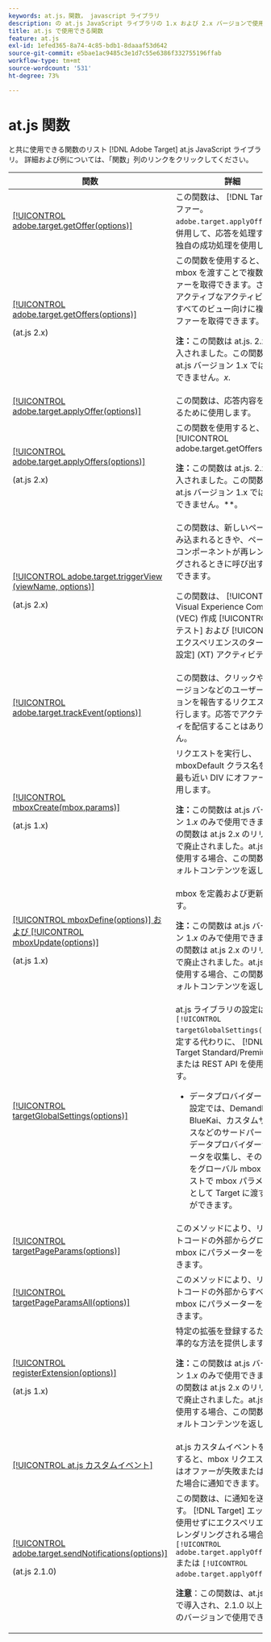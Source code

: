 ```yaml
---
keywords: at.js，関数， javascript ライブラリ
description: の at.js JavaScript ライブラリの 1.x および 2.x バージョンで使用できる関数のリストを表示します。 [!DNL Adobe Target].
title: at.js で使用できる関数
feature: at.js
exl-id: 1efed365-8a74-4c85-bdb1-8daaaf53d642
source-git-commit: e5bae1ac9485c3e1d7c55e6386f332755196ffab
workflow-type: tm+mt
source-wordcount: '531'
ht-degree: 73%

---
```


# at.js 関数

と共に使用できる関数のリスト [!DNL Adobe Target] at.js JavaScript ライブラリ。 詳細および例については、「関数」列のリンクをクリックしてください。

| 関数 | 詳細 |
| --- | --- | 
| [[!UICONTROL adobe.target.getOffer(options)]](/help/dev/implement/client-side/atjs/atjs-functions/adobe-target-getoffer.md) | この関数は、 [!DNL Target] オファー。 `adobe.target.applyOffer()` と併用して、応答を処理するか、独自の成功処理を使用します。 |
| [[!UICONTROL adobe.target.getOffers(options)]](/help/dev/implement/client-side/atjs/atjs-functions/adobe-target-getoffers-atjs-2.md)<P>(at.js 2.x) | この関数を使用すると、複数の mbox を渡すことで複数のオファーを取得できます。さらに、アクティブなアクティビティのすべてのビュー向けに複数のオファーを取得できます。<P>**注：**&#x200B;この関数は at.js. 2.x で導入されました。この関数は at.js バージョン 1.x では使用できません。*x*. |
| [[!UICONTROL adobe.target.applyOffer(options)]](/help/dev/implement/client-side/atjs/atjs-functions/adobe-target-applyoffer.md) | この関数は、応答内容を適用するために使用します。 |
| [[!UICONTROL adobe.target.applyOffers(options)]](/help/dev/implement/client-side/atjs/atjs-functions/adobe-target-applyoffers-atjs-2.md)<P>(at.js 2.x) | この関数を使用すると、 [!UICONTROL adobe.target.getOffers()].<P>**注：**&#x200B;この関数は at.js. 2.x で導入されました。この関数は at.js バージョン 1.x では使用できません。**。 |
| [[!UICONTROL adobe.target.triggerView (viewName, options)]](/help/dev/implement/client-side/atjs/atjs-functions/adobe-target-triggerview-atjs-2.md)<P>(at.js 2.x) | この関数は、新しいページが読み込まれるときや、ページ上のコンポーネントが再レンダリングされるときに呼び出すことができます。<P> この関数は、 [!UICONTROL Visual Experience Composer] (VEC) 作成 [!UICONTROL A/B テスト] および [!UICONTROL エクスペリエンスのターゲット設定] (XT) アクティビティ |
| [[!UICONTROL adobe.target.trackEvent(options)]](/help/dev/implement/client-side/atjs/atjs-functions/adobe-target-trackevent.md) | この関数は、クリックやコンバージョンなどのユーザーアクションを報告するリクエストを実行します。応答でアクティビティを配信することはありません。 |
| [[!UICONTROL mboxCreate(mbox,params)]](/help/dev/implement/client-side/atjs/atjs-functions/mboxcreate-atjs.md)<P>(at.js 1.x) | リクエストを実行し、mboxDefault クラス名を持つ最も近い DIV にオファーを適用します。<P>**注：**&#x200B;この関数は at.js バージョン 1.*x* のみで使用できます。この関数は at.js 2.x のリリースで廃止されました。at.js 2.x で使用する場合、この関数はデフォルトコンテンツを返します。 |
| [[!UICONTROL mboxDefine(options)] および [!UICONTROL mboxUpdate(options)]](/help/dev/implement/client-side/atjs/atjs-functions/mboxdefine-mboxupdate-atjs-1x.md)<P>(at.js 1.x) | mbox を定義および更新します。<P>**注：**&#x200B;この関数は at.js バージョン 1.*x* のみで使用できます。この関数は at.js 2.x のリリースで廃止されました。at.js 2.x で使用する場合、この関数はデフォルトコンテンツを返します。 |
| [[!UICONTROL targetGlobalSettings(options)]](/help/dev/implement/client-side/atjs/atjs-functions/targetglobalsettings.md) | at.js ライブラリの設定は、 `[!UICONTROL targetGlobalSettings()]`を設定する代わりに、 [!DNL Target Standard/Premium] UI または REST API を使用します。<ul><li>データプロバイダー：この設定では、Demandbase、BlueKai、カスタムサービスなどのサードパーティのデータプロバイダーからデータを収集し、そのデータをグローバル mbox リクエストで mbox パラメーターとして Target に渡すことができます。</li></ul> |
| [[!UICONTROL targetPageParams(options)]](/help/dev/implement/client-side/atjs/atjs-functions/targetpageparams.md) | このメソッドにより、リクエストコードの外部からグローバル mbox にパラメーターを付加できます。 |
| [[!UICONTROL targetPageParamsAll(options)]](/help/dev/implement/client-side/atjs/atjs-functions/targetpageparamsall.md) | このメソッドにより、リクエストコードの外部からすべての mbox にパラメーターを付加できます。 |
| [[!UICONTROL registerExtension(options)]](/help/dev/implement/client-side/atjs/atjs-functions/registerextension-atjs-1x.md)<P>(at.js 1.x) | 特定の拡張を登録するための標準的な方法を提供します。<P>**注：**&#x200B;この関数は at.js バージョン 1.*x* のみで使用できます。この関数は at.js 2.x のリリースで廃止されました。at.js 2.x で使用する場合、この関数はデフォルトコンテンツを返します。 |
| [[!UICONTROL at.js カスタムイベント]](/help/dev/implement/client-side/atjs/atjs-functions/atjs-custom-events.md) | at.js カスタムイベントを使用すると、mbox リクエストまたはオファーが失敗または成功した場合に通知できます。 |
| [[!UICONTROL adobe.target.sendNotifications(options)]](/help/dev/implement/client-side/atjs/atjs-functions/adobe-target-sendnotifications-atjs-21.md)<P>(at.js 2.1.0) | この関数は、に通知を送信します。 [!DNL Target] エッジ（を使用せずにエクスペリエンスがレンダリングされる場合） `[!UICONTROL adobe.target.applyOffer()]` または `[!UICONTROL adobe.target.applyOffers()]`.<P>**注意**：この関数は、at.js 2.1.0 で導入され、2.1.0 以上の任意のバージョンで使用できます。 |
